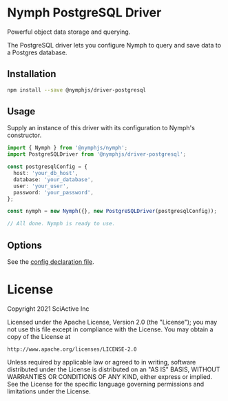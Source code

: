 # Nymph PostgreSQL Driver

Powerful object data storage and querying.

The PostgreSQL driver lets you configure Nymph to query and save data to a Postgres database.

## Installation

```sh
npm install --save @nymphjs/driver-postgresql
```

## Usage

Supply an instance of this driver with its configuration to Nymph's constructor.

```ts
import { Nymph } from '@nymphjs/nymph';
import PostgreSQLDriver from '@nymphjs/driver-postgresql';

const postgresqlConfig = {
  host: 'your_db_host',
  database: 'your_database',
  user: 'your_user',
  password: 'your_password',
};

const nymph = new Nymph({}, new PostgreSQLDriver(postgresqlConfig));

// All done. Nymph is ready to use.
```

## Options

See the [config declaration file](src/conf/d.ts).

# License

Copyright 2021 SciActive Inc

Licensed under the Apache License, Version 2.0 (the "License");
you may not use this file except in compliance with the License.
You may obtain a copy of the License at

    http://www.apache.org/licenses/LICENSE-2.0

Unless required by applicable law or agreed to in writing, software
distributed under the License is distributed on an "AS IS" BASIS,
WITHOUT WARRANTIES OR CONDITIONS OF ANY KIND, either express or implied.
See the License for the specific language governing permissions and
limitations under the License.
